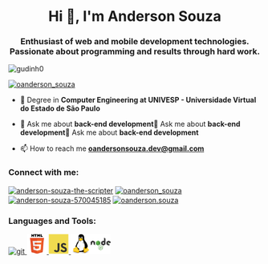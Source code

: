 <h1 align="center">Hi 👋, I'm Anderson Souza</h1>
<h3 align="center">Enthusiast of web and mobile development technologies. Passionate about programming and results through hard work.</h3>

<p align="left"> <img src="https://komarev.com/ghpvc/?username=gudinh0&label=Profile%20views&color=0e75b6&style=flat" alt="gudinh0" /> </p>

<p align="left"> <a href="https://twitter.com/oanderson_souza" target="blank"><img src="https://img.shields.io/twitter/follow/oanderson_souza?logo=twitter&style=for-the-badge" alt="oanderson_souza" /></a> </p>

- 🌱 Degree in **Computer Engineering at UNIVESP - Universidade Virtual do Estado de São Paulo**

- 💬 Ask me about **back-end development**💬 Ask me about **back-end development**💬 Ask me about **back-end development**

- 📫 How to reach me **oandersonsouza.dev@gmail.com**

<h3 align="left">Connect with me:</h3>
<p align="left">
<a href="https://codepen.io/anderson-souza-the-scripter" target="blank"><img align="center" src="https://raw.githubusercontent.com/rahuldkjain/github-profile-readme-generator/master/src/images/icons/Social/codepen.svg" alt="anderson-souza-the-scripter" height="30" width="40" /></a>
<a href="https://twitter.com/oanderson_souza" target="blank"><img align="center" src="https://raw.githubusercontent.com/rahuldkjain/github-profile-readme-generator/master/src/images/icons/Social/twitter.svg" alt="oanderson_souza" height="30" width="40" /></a>
<a href="https://linkedin.com/in/anderson-souza-570045185" target="blank"><img align="center" src="https://raw.githubusercontent.com/rahuldkjain/github-profile-readme-generator/master/src/images/icons/Social/linked-in-alt.svg" alt="anderson-souza-570045185" height="30" width="40" /></a>
<a href="https://instagram.com/oanderson.souza" target="blank"><img align="center" src="https://raw.githubusercontent.com/rahuldkjain/github-profile-readme-generator/master/src/images/icons/Social/instagram.svg" alt="oanderson.souza" height="30" width="40" /></a>
</p>

<h3 align="left">Languages and Tools:</h3>

<p align="left"> <a href="https://git-scm.com/" target="_blank" rel="noreferrer"> <img src="https://www.vectorlogo.zone/logos/git-scm/git-scm-icon.svg" alt="git" width="40" height="40"/> </a> 
      <a href="https://www.w3.org/html/" target="_blank" rel="noreferrer"> <img src="https://raw.githubusercontent.com/devicons/devicon/master/icons/html5/html5-original-wordmark.svg" alt="html5" width="40" height="40"/> </a> 
      <a href="https://developer.mozilla.org/en-US/docs/Web/JavaScript" target="_blank" rel="noreferrer"> <img src="https://raw.githubusercontent.com/devicons/devicon/master/icons/javascript/javascript-original.svg" alt="javascript" width="40" height="40"/> </a>  <a href="https://www.linux.org/" target="_blank" rel="noreferrer"> <img src="https://raw.githubusercontent.com/devicons/devicon/master/icons/linux/linux-original.svg" alt="linux" width="40" height="40"/></a><a href="https://nodejs.org" target="_blank" rel="noreferrer"><img src="https://raw.githubusercontent.com/devicons/devicon/master/icons/nodejs/nodejs-original-wordmark.svg" alt="nodejs" width="40" height="40"/> </a></p> <!--
    // Bootstrap
     <a href="https://getbootstrap.com" target="_blank" rel="noreferrer"> <img src="https://raw.githubusercontent.com/devicons/devicon/master/icons/bootstrap/bootstrap-plain-wordmark.svg" alt="bootstrap" width="40" height="40"/> </a> 

    //C#  
    <a href="https://www.w3schools.com/cs/" target="_blank" rel="noreferrer"> <img src="https://raw.githubusercontent.com/devicons/devicon/master/icons/csharp/csharp-original.svg" alt="csharp" width="40" height="40"/> </a> 

    // mongoDB
      <a href="https://www.mongodb.com/" target="_blank" rel="noreferrer"> <img src="https://raw.githubusercontent.com/devicons/devicon/master/icons/mongodb/mongodb-original-wordmark.svg" alt="mongodb" width="40" height="40"/> </a>

    //MySQL
      <a href="https://www.mysql.com/" target="_blank" rel="noreferrer"> <img src="https://raw.githubusercontent.com/devicons/devicon/master/icons/mysql/mysql-original-wordmark.svg" alt="mysql" width="40" height="40"/> </a>

    

     //React
      <a href="https://reactjs.org/" target="_blank" rel="noreferrer"> <img src="https://raw.githubusercontent.com/devicons/devicon/master/icons/react/react-original-wordmark.svg" alt="react" width="40" height="40"/> </a> 

     // React Native
      <a href="https://reactnative.dev/" target="_blank" rel="noreferrer"> <img src="https://reactnative.dev/img/header_logo.svg" alt="reactnative" width="40" height="40"/> </a> 

     // VueJS
      <a href="https://vuejs.org/" target="_blank" rel="noreferrer"> <img src="https://raw.githubusercontent.com/devicons/devicon/master/icons/vuejs/vuejs-original-wordmark.svg" alt="vuejs" width="40" height="40"/> </a> 
    -->

  


<p><img align="left" src="https://github-readme-stats.vercel.app/api/top-langs?username=gudinh0&show_icons=true&locale=en&layout=compact" alt="gudinh0" /></p>

<p>&nbsp;<img align="center" src="https://github-readme-stats.vercel.app/api?username=gudinh0&show_icons=true&locale=en" alt="gudinh0" /></p>

<p><img align="center" src="https://github-readme-streak-stats.herokuapp.com/?user=gudinh0&theme=dark" alt="gudinh0" /></p>

